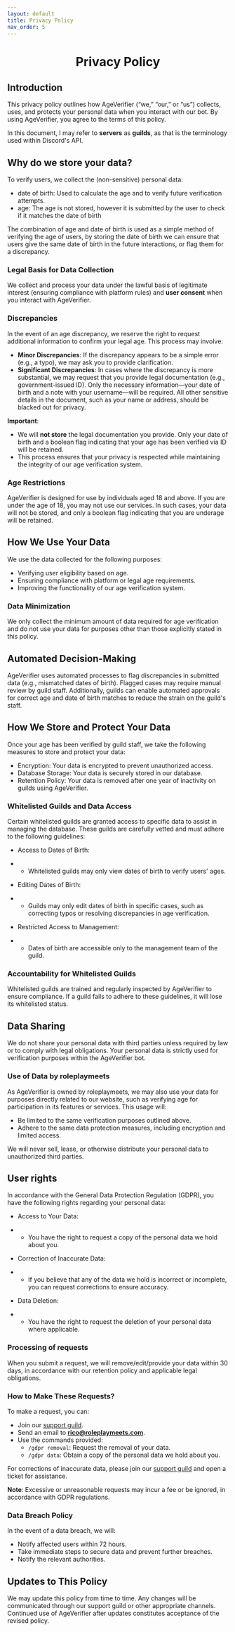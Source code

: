 ```yaml
---
layout: default
title: Privacy Policy
nav_order: 5
---
```


<h1 style="text-align: center">Privacy Policy</h1>

## Introduction

This privacy policy outlines how AgeVerifier (“we,” “our,” or “us”) collects, uses, and protects your personal data when you interact with our bot. By using AgeVerifier, you agree to the terms of this policy.

In this document, I may refer to **servers** as **guilds**, as that is the terminology used within Discord's API.


## Why do we store your data?

To verify users, we collect the (non-sensitive) personal data:

* date of birth: Used to calculate the age and to verify future verification attempts.
* age: The age is not stored, however it is submitted by the user to check if it matches the date of birth

The combination of age and date of birth is used as a simple method of verifying the age of users, by storing the date
of birth we can ensure that users give the same date of birth in the future interactions, or flag them for a
discrepancy.

### Legal Basis for Data Collection
We collect and process your data under the lawful basis of legitimate interest (ensuring compliance with platform rules) and **user consent** when you interact with AgeVerifier.

### Discrepancies

In the event of an age discrepancy, we reserve the right to request additional information to confirm your legal age. This process may involve:

- **Minor Discrepancies**: If the discrepancy appears to be a simple error (e.g., a typo), we may ask you to provide clarification.
- **Significant Discrepancies**: In cases where the discrepancy is more substantial, we may request that you provide legal documentation (e.g., government-issued ID). Only the necessary information—your date of birth and a note with your username—will be required. All other sensitive details in the document, such as your name or address, should be blacked out for privacy.

**Important**:
- We will **not store** the legal documentation you provide. Only your date of birth and a boolean flag indicating that your age has been verified via ID will be retained.
- This process ensures that your privacy is respected while maintaining the integrity of our age verification system.


### Age Restrictions

AgeVerifier is designed for use by individuals aged 18 and above. If you are under the age of 18, you may not use our services. In such cases, your data will not be stored, and only a boolean flag indicating that you are underage will be retained.



## How We Use Your Data

We use the data collected for the following purposes:

* Verifying user eligibility based on age.
* Ensuring compliance with platform or legal age requirements.
* Improving the functionality of our age verification system.

### Data Minimization
We only collect the minimum amount of data required for age verification and do not use your data for purposes other than those explicitly stated in this policy.


## Automated Decision-Making

AgeVerifier uses automated processes to flag discrepancies in submitted data (e.g., mismatched dates of birth). Flagged cases may require manual review by guild staff. Additionally, guilds can enable automated approvals for correct age and date of birth matches to reduce the strain on the guild's staff.


## How We Store and Protect Your Data

Once your age has been verified by guild staff, we take the following measures to store and protect your data:

* Encryption: Your data is encrypted to prevent unauthorized access.
* Database Storage: Your data is securely stored in our database.
* Retention Policy: Your data is removed after one year of inactivity on guilds using AgeVerifier.

### Whitelisted Guilds and Data Access

Certain whitelisted guilds are granted access to specific data to assist in managing the database. These guilds are
carefully vetted and must adhere to the following guidelines:

* Access to Dates of Birth:
*
    * Whitelisted guilds may only view dates of birth to verify users' ages.

* Editing Dates of Birth:
*
    * Guilds may only edit dates of birth in specific cases, such as correcting typos or resolving discrepancies in age
      verification.

* Restricted Access to Management:
*
    * Dates of birth are accessible only to the management team of the guild.

### Accountability for Whitelisted Guilds

Whitelisted guilds are trained and regularly inspected by AgeVerifier to ensure compliance. If a guild fails to adhere
to these guidelines, it will lose its whitelisted status.

## Data Sharing

We do not share your personal data with third parties unless required by law or to comply with legal obligations. Your
personal data is strictly used for verification purposes within the AgeVerifier bot.
### Use of Data by roleplaymeets

As AgeVerifier is owned by roleplaymeets, we may also use your data for purposes directly related to our website,
such as verifying age for participation in its features or services. This usage will:

* Be limited to the same verification purposes outlined above.
* Adhere to the same data protection measures, including encryption and limited access.

We will never sell, lease, or otherwise distribute your personal data to unauthorized third parties.

## User rights
In accordance with the General Data Protection Regulation (GDPR), you have the following rights regarding your personal data:

* Access to Your Data:
* * You have the right to request a copy of the personal data we hold about you.

* Correction of Inaccurate Data:
* * If you believe that any of the data we hold is incorrect or incomplete, you can request corrections to ensure accuracy.

* Data Deletion:
* * You have the right to request the deletion of your personal data where applicable.

### Processing of requests

When you submit a request, we will remove/edit/provide your data within 30 days, in accordance with our retention policy and applicable legal obligations.

### How to Make These Requests?

To make a request, you can:
- Join our [support guild](https://discord.gg/Aq5FCUpR7M).
- Send an email to **rico@roleplaymeets.com**.
- Use the commands provided:
    - `/gdpr removal`: Request the removal of your data.
    - `/gdpr data`: Obtain a copy of the personal data we hold about you.

For corrections of inaccurate data, please join our [support guild](https://discord.gg/Aq5FCUpR7M) and open a ticket for assistance.

**Note**: Excessive or unreasonable requests may incur a fee or be ignored, in accordance with GDPR regulations.  

### Data Breach Policy

In the event of a data breach, we will:

- Notify affected users within 72 hours.
- Take immediate steps to secure data and prevent further breaches.
- Notify the relevant authorities.



## Updates to This Policy
We may update this policy from time to time. Any changes will be communicated through our support guild or other appropriate channels. Continued use of AgeVerifier after updates constitutes acceptance of the revised policy.